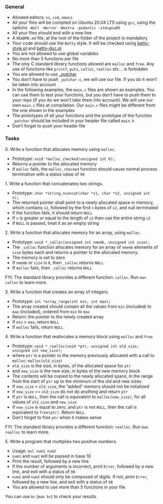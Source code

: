 <h3>General</h3>
<ul>
<li>Allowed editors: <code>vi</code>, <code>vim</code>, <code>emacs</code></li>
<li>All your files will be compiled on Ubuntu 20.04 LTS using <code>gcc</code>, using the options <code>-Wall -Werror -Wextra -pedantic -std=gnu89</code></li>
<li>All your files should end with a new line</li>
<li>A <code>README.md</code> file, at the root of the folder of the project is mandatory</li>
<li>Your code should use the <code>Betty</code> style. It will be checked using <a href="https://github.com/holbertonschool/Betty/blob/master/betty-style.pl" title="betty-style.pl" target="_blank">betty-style.pl</a> and <a href="https://github.com/holbertonschool/Betty/blob/master/betty-doc.pl" title="betty-doc.pl" target="_blank">betty-doc.pl</a></li>
<li>You are not allowed to use global variables</li>
<li>No more than 5 functions per file</li>
<li>The only C standard library functions allowed are <code>malloc</code> and <code>free</code>. Any use of functions like <code>printf</code>, <code>puts</code>, <code>calloc</code>, <code>realloc</code> etc… is forbidden</li>
<li>You are allowed to use <a href="https://github.com/holbertonschool/_putchar.c/blob/master/_putchar.c" title="_putchar" target="_blank">_putchar</a></li>
<li>You don’t have to push <code>_putchar.c</code>, we will use our file. If you do it won’t be taken into account</li>
<li>In the following examples, the <code>main.c</code> files are shown as examples. You can use them to test your functions, but you don’t have to push them to your repo (if you do we won’t take them into account). We will use our own <code>main.c</code> files at compilation. Our <code>main.c</code> files might be different from the one shown in the examples</li>
<li>The prototypes of all your functions and the prototype of the function <code>_putchar</code> should be included in your header file called <code>main.h</code></li>
<li>Don’t forget to push your header file</li>
</ul>
<h3>Tasks</h3>
<p>0. Write a function that allocates memory using <code>malloc</code>.</p>

<ul>
<li>Prototype: <code>void *malloc_checked(unsigned int b);</code></li>
<li>Returns a pointer to the allocated memory</li>
<li>if <code>malloc</code> fails, the <code>malloc_checked</code> function should cause normal process termination with a status value of <code>98</code></li>
</ul>
<p>1. Write a function that concatenates two strings.</p>

<ul>
<li>Prototype: <code>char *string_nconcat(char *s1, char *s2, unsigned int n);</code></li>
<li>The returned pointer shall point to a newly allocated space in memory, which contains <code>s1</code>, followed by the first <code>n</code> bytes of <code>s2</code>, and null terminated</li>
<li>If the function fails, it should return <code>NULL</code></li>
<li>If <code>n</code> is greater or equal to the length of <code>s2</code> then use the entire string <code>s2</code></li>
<li>if <code>NULL</code> is passed, treat it as an empty string</li>
</ul>
<p>2. Write a function that allocates memory for an array, using <code>malloc</code>.</p>

<ul>
<li>Prototype: <code>void *_calloc(unsigned int nmemb, unsigned int size);</code></li>
<li>The <code>_calloc</code> function allocates memory for an array of <code>nmemb</code> elements of <code>size</code> bytes each and returns a pointer to the allocated memory.</li>
<li>The memory is set to zero</li>
<li>If <code>nmemb</code> or <code>size</code> is <code>0</code>, then <code>_calloc</code> returns <code>NULL</code></li>
<li>If <code>malloc</code> fails, then <code>_calloc</code> returns <code>NULL</code></li>
</ul>

<p>FYI: The standard library provides a different function: <code>calloc</code>. Run <code>man calloc</code> to learn more.</p>
<p>3. Write a function that creates an array of integers.</p>

<ul>
<li>Prototype: <code>int *array_range(int min, int max);</code></li>
<li>The array created should contain all the values from <code>min</code> (included) to <code>max</code> (included), ordered from <code>min</code> to <code>max</code></li>
<li>Return: the pointer to the newly created array</li>
<li>If <code>min</code> &gt; <code>max</code>, return <code>NULL</code></li>
<li>If <code>malloc</code> fails, return <code>NULL</code></li>
</ul>
<p>4. Write a function that reallocates a memory block using <code>malloc</code> and <code>free</code></p>

<ul>
<li>Prototype: <code>void *_realloc(void *ptr, unsigned int old_size, unsigned int new_size);</code></li>
<li>where <code>ptr</code> is a pointer to the memory previously allocated with a call to <code>malloc</code>: <code>malloc(old_size)</code></li>
<li><code>old_size</code> is the size, in bytes, of the allocated space for <code>ptr</code></li>
<li>and <code>new_size</code> is the new size, in bytes of the new memory block</li>
<li>The contents will be copied to the newly allocated space, in the range from the start of <code>ptr</code> up to the minimum of the old and new sizes</li>
<li>If <code>new_size</code> &gt; <code>old_size</code>, the “added” memory should not be initialized</li>
<li>If <code>new_size</code> == <code>old_size</code> do not do anything and return <code>ptr</code></li>
<li>If <code>ptr</code> is <code>NULL</code>, then the call is equivalent to <code>malloc(new_size)</code>, for all values of <code>old_size</code> and <code>new_size</code></li>
<li>If <code>new_size</code> is equal to zero, and <code>ptr</code> is not <code>NULL</code>, then the call is equivalent to <code>free(ptr)</code>. Return <code>NULL</code></li>
<li>Don’t forget to free <code>ptr</code> when it makes sense</li>
</ul>

<p>FYI: The standard library provides a different function: <code>realloc</code>. Run <code>man realloc</code> to learn more.</p>
<p>5. Write a program that multiplies two positive numbers.</p>

<ul>
<li>Usage: <code>mul num1 num2</code></li>
<li><code>num1</code> and <code>num2</code> will be passed in base 10</li>
<li>Print the result, followed by a new line</li>
<li>If the number of arguments is incorrect, print <code>Error</code>, followed by a new line, and exit with a status of <code>98</code></li>
<li><code>num1</code> and <code>num2</code> should only be composed of digits. If not, print <code>Error</code>, followed by a new line, and exit with a status of <code>98</code></li>
<li>You are allowed to use more than 5 functions in your file</li>
</ul>

<p>You can use <code>bc</code> (<code>man bc</code>) to check your results.</p>

